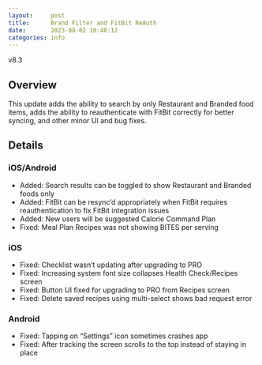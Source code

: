 ```yaml
---
layout:     post
title:      Brand Filter and FitBit ReAuth
date:       2023-08-02 10:48:12
categories: info
---
```


v8.3

## Overview

This update adds the ability to search by only Restaurant and Branded food items, adds the ability to reauthenticate with FitBit correctly for better syncing, and other minor UI and bug fixes.


## Details

### iOS/Android
* Added: Search results can be toggled to show Restaurant and Branded foods only
* Added: FitBit can be resync’d appropriately when FitBit requires reauthentication to fix FitBit integration issues
* Added: New users will be suggested Calorie Command Plan
* Fixed: Meal Plan Recipes was not showing BITES per serving

### iOS
*  Fixed: Checklist wasn’t updating after upgrading to PRO
*  Fixed: Increasing system font size collapses Health Check/Recipes screen
*  Fixed: Button UI fixed for upgrading to PRO from Recipes screen
*  Fixed: Delete saved recipes using multi-select shows bad request error

### Android
* Fixed: Tapping on “Settings” icon sometimes crashes app
* Fixed: After tracking the screen scrolls to the top instead of staying in place
